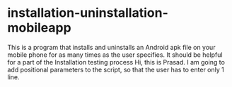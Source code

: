 # installation-uninstallation-mobileapp
This is a program that installs and uninstalls an Android apk file on your mobile phone for as many times as the user specifies.  It should be helpful for a part of the Installation testing process
Hi, this is Prasad.  I am going to add positional parameters to the script, so that the user has to enter only 1 line.
